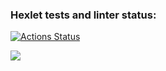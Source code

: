 ### Hexlet tests and linter status:
[![Actions Status](https://github.com/Alek753/python-project-49/workflows/hexlet-check/badge.svg)](https://github.com/Alek753/python-project-49/actions)

<a href="https://codeclimate.com/github/Alek753/python-project-49/maintainability"><img src="https://api.codeclimate.com/v1/badges/01099b6f06eb56df74a9/maintainability" /></a>